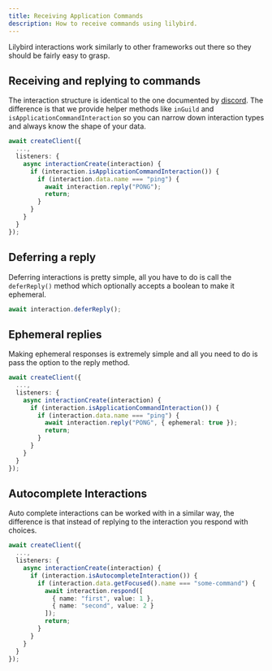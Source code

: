 ```yaml
---
title: Receiving Application Commands
description: How to receive commands using lilybird.
---
```


Lilybird interactions work similarly to other frameworks out there so they should be fairly easy to grasp.

## Receiving and replying to commands

The interaction structure is identical to the one documented by [discord](https://discord.com/developers/docs/interactions/receiving-and-responding#interaction-object).
The difference is that we provide helper methods like `inGuild` and `isApplicationCommandInteraction` so you can narrow down interaction types and always know the shape of your data.

```ts
await createClient({
  ...,
  listeners: {
    async interactionCreate(interaction) {
      if (interaction.isApplicationCommandInteraction()) {
        if (interaction.data.name === "ping") {
          await interaction.reply("PONG");
          return;
        }
      }
    }
  }
});
```

## Deferring a reply

Deferring interactions is pretty simple, all you have to do is call the `deferReply()` method which optionally accepts a boolean to make it ephemeral.

```ts
await interaction.deferReply();
```

## Ephemeral replies

Making ephemeral responses is extremely simple and all you need to do is pass the option to the reply method.

```ts ins="{ ephemeral: true }"
await createClient({
  ...,
  listeners: {
    async interactionCreate(interaction) {
      if (interaction.isApplicationCommandInteraction()) {
        if (interaction.data.name === "ping") {
          await interaction.reply("PONG", { ephemeral: true });
          return;
        }
      }
    }
  }
});
```

## Autocomplete Interactions

Auto complete interactions can be worked with in a similar way, the difference is that instead of replying to the interaction you respond with choices.

```ts
await createClient({
  ...,
  listeners: {
    async interactionCreate(interaction) {
      if (interaction.isAutocompleteInteraction()) {
        if (interaction.data.getFocused().name === "some-command") {
          await interaction.respond([
            { name: "first", value: 1 },
            { name: "second", value: 2 }
          ]);
          return;
        }
      }
    }
  }
});
```